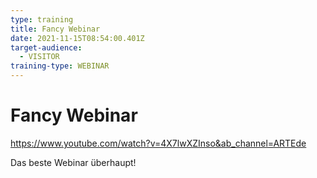 ```yaml
---
type: training
title: Fancy Webinar
date: 2021-11-15T08:54:00.401Z
target-audience:
  - VISITOR
training-type: WEBINAR
---
```

# Fancy Webinar

<https://www.youtube.com/watch?v=4X7lwXZInso&ab_channel=ARTEde>



Das beste Webinar überhaupt!